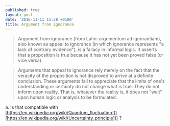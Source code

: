 ```yaml
---
published: true
layout: post
date: '2016-11-11 11:38 +0100'
title: Argument from ignorance
---
```

> Argument from ignorance (from Latin: argumentum ad ignorantiam), also known as appeal to ignorance (in which ignorance represents "a lack of contrary evidence"), is a fallacy in informal logic. It asserts that a proposition is true because it has not yet been proved false (or vice versa). 

> Arguments that appeal to ignorance rely merely on the fact that the veracity of the proposition is not disproved to arrive at a definite conclusion. These arguments fail to appreciate that the limits of one's understanding or certainty do not change what is true. They do not inform upon reality. That is, whatever the reality is, it does not "wait" upon human logic or analysis to be formulated.

a. Is that compatible with  
[https://en.wikipedia.org/wiki/Quantum_fluctuation]()   
[https://en.wikipedia.org/wiki/Uncertainty_principle]() ?
